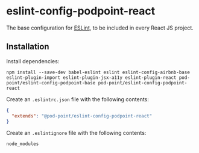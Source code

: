 # eslint-config-podpoint-react
The base configuration for [ESLint](http://eslint.org), to be included in every React JS project.

## Installation

Install dependencies:

```
npm install --save-dev babel-eslint eslint eslint-config-airbnb-base eslint-plugin-import eslint-plugin-jsx-a11y eslint-plugin-react pod-point/eslint-config-podpoint-base pod-point/eslint-config-podpoint-react
```

Create an `.eslintrc.json` file with the following contents:

```json
{
  "extends": "@pod-point/eslint-config-podpoint-react"
}
```

Create an `.eslintignore` file with the following contents:

```
node_modules
````
